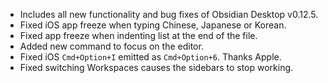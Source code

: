 - Includes all new functionality and bug fixes of Obsidian Desktop v0.12.5.
- Fixed iOS app freeze when typing Chinese, Japanese or Korean.
- Fixed app freeze when indenting list at the end of the file.
- Added new command to focus on the editor.
- Fixed iOS `Cmd+Option+I` emitted as `Cmd+Option+6`. Thanks Apple.
- Fixed switching Workspaces causes the sidebars to stop working.
